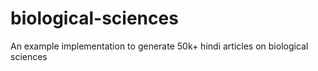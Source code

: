 # biological-sciences
An example implementation to generate 50k+ hindi articles on biological sciences
